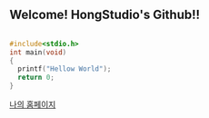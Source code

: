 ## Welcome! HongStudio's Github!!
```c

#include<stdio.h>
int main(void)
{
  printf("Hellow World");
  return 0;
}
```

[나의 홈페이지](https://660a8091e50ac480300f058a--comfy-meerkat-b601ab.netlify.app/)
